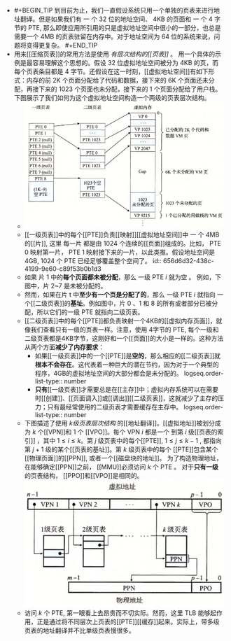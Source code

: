- #+BEGIN_TIP
  到目前为止，我们一直假设系统只用一个单独的页表来进行地址翻译。但是如果我们有 一 个 32 位的地址空间、 4KB 的页面和 一 个 4 字节的 PTE, 那么即使应用所引用的只是虚拟地址空间中很小的一部分，也总是需要一个 4MB 的页表驻留在内存中。对于地址空间为 64 位的系统来说，问题将变得更复杂。
  #+END_TIP
- 用来[[压缩页表]]的常用方法是使用 *有层次结构的[[页表]]* 。 
  用一个具体的示例是最容易理解这个思想的。假设 32 位虚拟地址空间被分为 4KB 的页，而每个页表条目都是 4 字节。还假设在这一时刻，[[虚拟地址空间]]有如下形式：内存的前 2K 个页面分配给了代码和数据，接下来的 6K 个页面还未分配，再接下来的 1023 个页面也未分配，接下来的 1 个页面分配给了用户栈。下图展示了我们如何为这个虚拟地址空间构造一个两级的页表层次结构。
	- ![image.png](../assets/image_1701663783491_0.png)
	- [[一级页表]]中的每个[[PTE]]负责[[映射]][[虚拟地址空间]]中 一 个 4MB 的[[片]], 这里 每一片 都是由 $1024$ 个连续的[[页面]]组成的。比如， PTE 0 映射第一片， PTE 1 映射接下来的一片，以此类推。假设地址空间是 4GB, 1024 个 PTE 已经足够覆盖整个空间了。
	  id:: 656d6d32-438c-4199-9e60-c89f53b0b1d3
	- 如果 片 1 中的**每个页面都未被分配**，那么 一级 PTE $i$ 就为空 。 例如，下图中，片 2~7 是未被分配的。
	- 然而，如果在片 t 中**至少有一个页是分配了的**，那么 一级 PTE $i$ 就指向 一个[[二级页表]]的**基址**。例如图中，片 0 、1 和 8 的所有或者部分已被分配，所以它们的一级 PTE 就指向二级页表。
	- [[二级页表]]中的每个[[PTE]]都负责映射一个4KB的[[虚拟内存页面]]，就像我们查看只有一级的页表一样。注意，使用 4字节的 PTE, 每个一级和二级页表都是4KB字节，这刚好和一个[[页面]]的大小是一样的。这种方法从两个方面**减少了内存要求**：
		- 如果[[一级页表]]中的一个[[PTE]]是**空的**，那么相应的[[二级页表]]就**根本不会存在**。这代表着一种巨大的潜在节约，因为对于一个典型的程序，4GB的虚拟地址空间的大部分都会是未分配的。
		  logseq.order-list-type:: number
		- **只有**[[一级页表]]才需要总是在[[主存]]中；虚拟内存系统可以在需要时[[创建]]、[[页面调入]]或[[调出]][[二级页表]]，这就减少了主存的压力；只有最经常使用的二级页表才需要缓存在主存中。
		  logseq.order-list-type:: number
	- 下图描述了使用 *k级页表层次结构* 的[[地址翻译]]。[[虚拟地址]]被划分成为 $k$ 个[[VPN]]和 $1$ 个 [[VPO]]。每个 VPN $i$ 都是一个 到第 $i$ 级[[页表的索引]] ，其中 $1\le i\le k$。第 $j$ 级页表中的每个[[PTE]], $1\le j\le k-1$ , 都指向第 $j+1$ 级的某个[[页表的基址]]。第 $k$ 级页表中的每个 [[PTE]]包含某个[[物理页面]]的[[PPN]], 或者一个[[磁盘块的地址]]。
	  为了构造物理地址，在能够确定[[PPN]]之前， [[MMU]]必须访问 $k$ 个 PTE 。
	  对于**只有一级**的页表结构， [[PPO]]和[[VPO]]是相同的。
	  ![image.png](../assets/image_1701669831400_0.png)
	- 访问 $k$ 个 PTE, 第一眼看上去昂贵而不切实际。然而，这里 TLB 能够起作用，正是通过将不同层次上页表的[[PTE]][[缓存]]起来。实际上，带多级页表的地址翻译并不比单级页表慢很多。